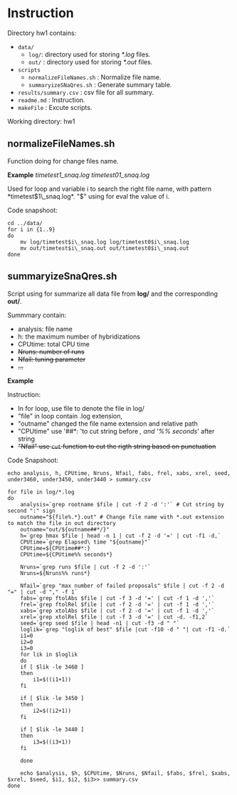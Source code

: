 # Instruction

Directory hw1 contains:

- `data/`
  - `log/`: directory used for storing _*.log_ files.
  - `out/` : directory used for storing _*.out_ files.
- `scripts`
  - `normalizeFileNames.sh` : Normalize file name. 
  - `summaryizeSNaQres.sh` : Generate summary table.
- `results/summary.csv` : csv file for all summary.
- `readme.md` : Instruction.
- `makeFile` : Excute scripts.

Working directory: hw1

## normalizeFileNames.sh

Function doing for change files name.

**Example** _timetest1\_snaq.log timetest01\_snaq.log_

Used for loop and variable i to search the right file name, with
pattern *timetest$1\_snaq.log*. "$" using for eval the value of i. 

Code snapshoot:

```shell
cd ../data/
for i in {1..9}
do
    mv log/timetest$i\_snaq.log log/timetest0$i\_snaq.log
    mv out/timetest$i\_snaq.out out/timetest0$i\_snaq.out
done
```

## summaryizeSnaQres.sh

Script using for summarize all data file from **log/** and the
corresponding **out/**.

Summmary contain:
 - analysis: file name
 - h: the maximum number of hybridizations
 - CPUtime: total CPU time
 - ~~Nruns: number of runs~~
 - ~~Nfail: tuning parameter~~
 - ~~...~~

**Example**


Instruction: 
- In for loop, use file to denote the file in log/
- "file" in loop contain .log extension,
- "outname" changed the file name extension and relative path
- "CPUtime" use '##*: 'to cut string before *, and '%% seconds*' after string
- ~~"Nfail" use `cut` function to cut the rigth string based on punctuation~~ 

Code Snapshoot:

```shell
echo analysis, h, CPUtime, Nruns, Nfail, fabs, frel, xabs, xrel, seed, under3460, under3450, under3440 > summary.csv

for file in log/*.log
do
    analysis=`grep rootname $file | cut -f 2 -d ':'` # Cut string by second ":" sign
    outname="${file%.*}.out" # Change file name with *.out extension to match the file in out directory
    outname="out/${outname##*/}"
    h=`grep hmax $file | head -n 1 | cut -f 2 -d '=' | cut -f1 -d,`
    CPUtime=`grep Elapsed\ time "${outname}"`
    CPUtime=${CPUtime##*:}
    CPUtime=${CPUtime%% seconds*}

    Nruns=`grep runs $file | cut -f 2 -d ':'`
    Nruns=${Nruns%% runs*}

    Nfail=`grep "max number of failed proposals" $file | cut -f 2 -d "=" | cut -d "," -f 1`
    fabs=`grep ftolAbs $file | cut -f 3 -d '=' | cut -f 1 -d ','` 
    frel=`grep ftolRel $file | cut -f 2 -d '=' | cut -f 1 -d ','`
    xabs=`grep xtolAbs $file | cut -f 2 -d '=' | cut -f 1 -d ','`
    xrel=`grep xtolRel $file | cut -f 3 -d '=' | cut -d. -f1,2`
    seed=`grep seed $file | head -n1 | cut -f3 -d " "`
    loglik=`grep "loglik of best" $file |cut -f10 -d " "| cut -f1 -d.`
    i1=0
    i2=0
    i3=0
    for lik in $loglik
    do
	if [ $lik -le 3460 ]
	then
	    i1=$((i1+1))
	fi

	if [ $lik -le 3450 ]
	then
	    i2=$((i2+1))
	fi

	if [ $lik -le 3440 ]
	then
	    i3=$((i3+1))
	fi

    done

    echo $analysis, $h, $CPUtime, $Nruns, $Nfail, $fabs, $frel, $xabs, $xrel, $seed, $i1, $i2, $i3>> summary.csv
done

```
